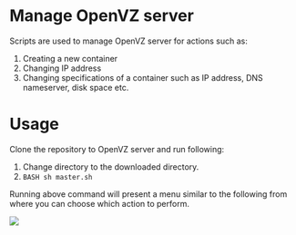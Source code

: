 # Manage OpenVZ server

Scripts are used to manage OpenVZ server for actions such as:

1. Creating a new container
2. Changing IP address
3. Changing specifications of a container such as IP address, DNS nameserver, disk space etc.

# Usage

Clone the repository to OpenVZ server and run following:

1. Change directory to the downloaded directory.
2. ```BASH sh master.sh```

Running above command will present a menu similar to the following from where you can choose which action to perform.

<img src="http://i1056.photobucket.com/albums/t361/aman_hanjrah/ovz_master_zpslolujg0y.png" />
